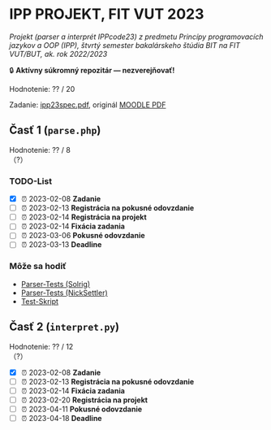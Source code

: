# IPP PROJEKT, FIT VUT 2023

*Projekt (parser a interprét IPPcode23) z predmetu Princípy programovacích jazykov a OOP (IPP), štvrtý semester bakalárskeho štúdia BIT na FIT VUT/BUT, ak. rok 2022/2023*

🔒 **Aktívny súkromný repozitár — nezverejňovať!**

Hodnotenie: ?? / 20

Zadanie: [ipp23spec.pdf](ipp23spec.pdf), originál [MOODLE PDF](https://moodle.vut.cz/mod/folder/view.php?id=272411https://moodle.vut.cz/pluginfile.php/532505/mod_folder/content/0/ipp23spec.pdf)

## Časť 1 (`parse.php`)

Hodnotenie: ?? / 8<br>（?）

### TODO-List

* [X] ⏰ 2023-02-08 **Zadanie**
* [ ] ⏰ 2023-02-13 **Registrácia na pokusné odovzdanie**
* [ ] ⏰ 2023-02-14 **Registrácia na projekt**
* [ ] ⏰ 2023-02-14 **Fixácia zadania**
* [ ] ⏰ 2023-03-06 **Pokusné odovzdanie**
* [ ] ⏰ 2023-03-13 **Deadline**

### Môže sa hodiť

* [Parser-Tests (Solrig)](https://cdn.discordapp.com/attachments/889798927736528937/1073543734874095646/IPP23_parser_tests.zip)
* [Parser-Tests (NickSettler)](https://github.com/NickSettler/IPP-project-2023-tests)
* [Test-Skript](https://gist.github.com/sproott/d534b327752a5bb2d41139b9f9e005fa)

## Časť 2 (`interpret.py`)

Hodnotenie: ?? / 12<br>（?）

* [X] ⏰ 2023-02-08 **Zadanie**
* [ ] ⏰ 2023-02-13 **Registrácia na pokusné odovzdanie**
* [ ] ⏰ 2023-02-14 **Fixácia zadania**
* [ ] ⏰ 2023-02-20 **Registrácia na projekt**
* [ ] ⏰ 2023-04-11 **Pokusné odovzdanie**
* [ ] ⏰ 2023-04-18 **Deadline**
